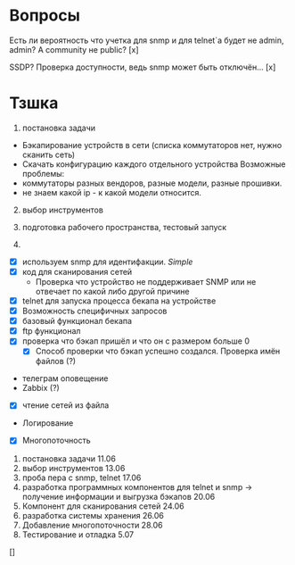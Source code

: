 # Вопросы

Есть ли вероятность что учетка для snmp и для telnet`а будет не admin, admin? А community не public? [x]

SSDP? Проверка доступности, ведь snmp может быть отключён... [x]

# Тзшка

1. постановка задачи

- Бэкапирование устройств в сети (списка коммутаторов нет, нужно сканить сеть)
- Скачать конфигурацию каждого отдельного устройства
  Возможные проблемы:
- коммутаторы разных вендоров, разные модели, разные прошивки.
- не знаем какой ip - к какой модели относится.

2. выбор инструментов
3. подготовка рабочего пространства, тестовый запуск

4.

- [x] используем snmp для идентифакции. _Simple_
- [x] код для сканирования сетей
  - Проверка что устройство не поддерживает SNMP или не отвечает по какой либо другой причине
- [x] telnet для запуска процесса бекапа на устройстве
- [x] Возможность специфичных запросов
- [x] базовый функционал бекапа
- [x] ftp функционал
- [x] проверка что бэкап пришёл и что он с размером больше 0
  - [x] Способ проверки что бэкап успешно создался. Проверка имён файлов (?)
- телеграм оповещение
 - Zabbix (?)
- [x] чтение сетей из файла
- Логирование
- [x] Многопоточность

1. постановка задачи 11.06
2. выбор инструментов 13.06
3. проба пера с snmp, telnet 17.06
4. разработка программных компонентов для telnet и snmp -> получение информации и выгрузка бэкапов 20.06
5. Компонент для сканирования сетей 24.06
6. разработка системы хранения 26.06
7. Добавление многопоточности 28.06
8. Тестирование и отладка 5.07

[]
